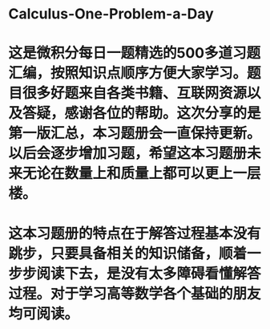 # Calculus-One-Problem-a-Day
# 这是微积分每日一题精选的500多道习题汇编，按照知识点顺序方便大家学习。题目很多好题来自各类书籍、互联网资源以及答疑，感谢各位的帮助。这次分享的是第一版汇总，本习题册会一直保持更新。以后会逐步增加习题，希望这本习题册未来无论在数量上和质量上都可以更上一层楼。
# 这本习题册的特点在于解答过程基本没有跳步，只要具备相关的知识储备，顺着一步步阅读下去，是没有太多障碍看懂解答过程。对于学习高等数学各个基础的朋友均可阅读。

